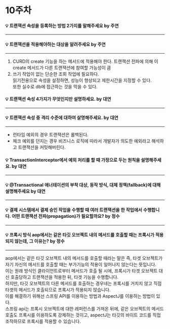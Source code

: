 # 10주차  

#### :bulb: 트랜잭션 속성을 등록하는 방법 2가지를 말해주세요 by 주연

--------

#### :bulb: 트랜잭션을 적용해야하는 대상을 알려주세요 by 주연

--------

1.	CURD의 create 기능을 하는 메서드에 적용해야 한다. 트랜잭션 전파에 의해 이 create 메서드가 다른 트랜잭션에 참여할 가능성이 큼  
2.	쓰기 작업이 없는 단순한 조회 작업에 필요하다.   
읽기전용으로 속성을 설정하면, 성능이 향상되고 제한시간을 지정할 수 있다.  
또한 실수로 db에 접근하는 것을 막을 수 있다.  


#### :bulb: 트랜잭션 속성 4가지가 무엇인지만 설명하세요. by 대연

--------

#### :bulb: 트랜잭션 속성 중 격리 수준에 대하여 살명해주세요. by 대연

--------

- 런타임 예외의 경우 트랜잭션은 롤백된다.  
- 체크 예외를 던지는 경우 비즈니스 로직에 따라서 개발자가 의도한 예외라고 해석하고 트랜잭션을 커밋해버린다.  


#### :bulb: TransactionInterceptor에서 예외 처리를 할 때 가정으로 두는 원칙을 설명해주세요. by 대연

--------

#### :bulb: @Transactional 애너테이션의 부착 대상, 동작 방식, 대체 정책(fallback)에 대해 설명해주세요 by 대연

--------

#### :bulb: 결제 시스템에서 결제 승인 작업을 수행할 때 여러 트랜잭션을 한 작업에서 수행합니다. 어떤 트랜잭션 전파(propagation)가 필요할까요? by 정수

--------

#### :bulb: 프록시 방식 aop에서는 같은 타깃 오브젝트 내의 메서드를 호출할 때는 프록시가 적용되지 않는데, 그 이유는? by 정수

--------

aop에서는 같은 타깃 오브젝트 내의 메서드를 호출할 때라는 말은 즉, 타겟 오브젝트가 자기 자신의 메서드를 호출할 때는 부가기능의 적용이 일어나지 않는다는 뜻입니다.  
이는 원래 방식인 클라이언트로부터 메서드가 호출 될 시에, 프록시가 타겟 오브젝트 대신 호출당하고 트랜잭션을 적용한 뒤, 타겟 기능을 수행합니다.  
하지만, 타깃 오브젝트의 다른 메서드를 호출하는 경우네는 프록시를 거치지 않고 직접 타겟의 메서드가 호출되므로 프록시가 적용되지 않습니다.  
이를 해결하기 위해선 스프링 API를 이용하는 방법과 AspectJ를 이용하는 방법이 있다.  
스프링 api는 프록시 오브젝트에 대한 레퍼런스를 가져온 뒤에, 같은 오브젝트의 메서드 호출도 프록시를 이용하도록 강제하는 것이고, aspectJ는 타깃의 바이트 코드를 직접 조작하므로 프록시를 적용할 수 있습니다.   
